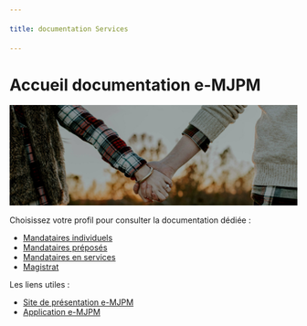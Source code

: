 ```yaml
---

title: documentation Services

---
```


# Accueil documentation e-MJPM

![banner](/static/images/home-banner.jpg)


Choisissez votre profil pour consulter la documentation dédiée :

 - [Mandataires individuels](/individuels/)
 - [Mandataires préposés](/preposes/)
 - [Mandataires en services](/services/)
 - [Magistrat](/magistrats/)

Les liens utiles :

 - [Site de présentation e-MJPM](http://emjpm.beta.gouv.fr)
 - [Application e-MJPM](http://emjpm.num.social.gouv.fr)